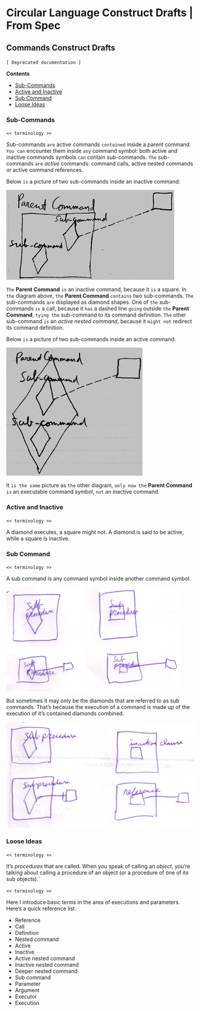 Circular Language Construct Drafts | From Spec
==============================================

Commands Construct Drafts
-------------------------

`[ Deprecated documentation ]`

__Contents__

- [Sub-Commands](#sub-commands)
- [Active and Inactive](#active-and-inactive)
- [Sub Command](#sub-command)
- [Loose Ideas](#loose-ideas)

### Sub-Commands

`<< terminology >>`  

Sub-commands `are` active commands `contained` inside a parent command. `You can` encounter them inside `any` command symbol: both active and inactive commands symbols `can` contain sub-commands. `The` sub-commands `are` *active* commands: command calls, active nested commands or active command references.

Below `is` a picture of two sub-commands inside an inactive command:

![](images/1.%20Commands%20Main%20Concepts.048.png)

`The` __Parent Command__ `is` an inactive command, because it `is` a square. In `the` diagram above, `the` __Parent Command__ `contains` two sub-commands. `The` sub-commands `are` displayed as diamond shapes. One of `the` sub-commands `is` a call, because it `has` a dashed line `going` outside `the` __Parent Command__, `tying the` sub-command to its command definition. `The` other sub-command `is` an *active nested command*, because it `might not` redirect its command definition.

Below `is` a picture of two sub-commands inside an active command:

![](images/1.%20Commands%20Main%20Concepts.049.png)

It `is the same` picture as `the` other diagram, `only now the` __Parent Command__ `is` an executable command symbol, `not` an inactive command.

### Active and Inactive

`<< terminology >>`  

A diamond executes, a square might not. A diamond is said to be active, while a square is inactive.

### Sub Command

`<< terminology >>`

A sub command is any command symbol inside another command symbol.

![](images/7.%20Commands%20Ideas.035.png)

But sometimes it may only be the diamonds that are referred to as sub commands. That’s because the execution of a command is made up of the execution of it’s contained diamonds combined.

![](images/7.%20Commands%20Ideas.036.png)

### Loose Ideas

`<< terminology >>`

It’s *procedures* that are called. When you speak of calling an *object*, you’re talking about calling a procedure of an object (or a procedure of one of its sub objects).`

`<< terminology >>`

Here I introduce basic terms in the area of executions and parameters. Here’s a quick reference list.

- Reference
- Call
- Definition
- Nested command
- Active
- Inactive
- Active nested command
- Inactive nested command
- Deeper nested command
- Sub command 
- Parameter
- Argument
- Executor
- Execution